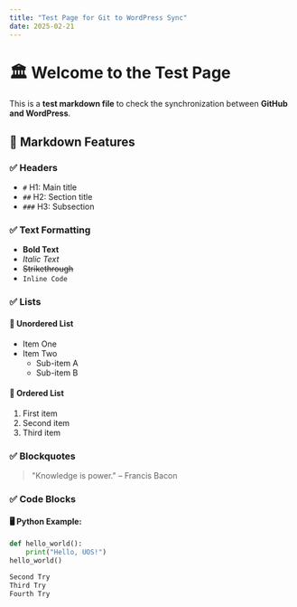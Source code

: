 ```yaml
---
title: "Test Page for Git to WordPress Sync"
date: 2025-02-21
---
```


# 🏛️ Welcome to the Test Page

This is a **test markdown file** to check the synchronization between **GitHub and WordPress**.

## 📌 Markdown Features

### ✅ **Headers**
- `#` H1: Main title  
- `##` H2: Section title  
- `###` H3: Subsection  

### ✅ **Text Formatting**
- **Bold Text**
- *Italic Text*
- ~~Strikethrough~~  
- `Inline Code`  

### ✅ **Lists**
#### 🔹 Unordered List
- Item One
- Item Two
  - Sub-item A
  - Sub-item B

#### 🔢 Ordered List
1. First item
2. Second item
3. Third item  

### ✅ **Blockquotes**
> "Knowledge is power." – Francis Bacon  

### ✅ **Code Blocks**
#### 🖥️ Python Example:
```python
def hello_world():
    print("Hello, UOS!")
hello_world()

Second Try
Third Try
Fourth Try